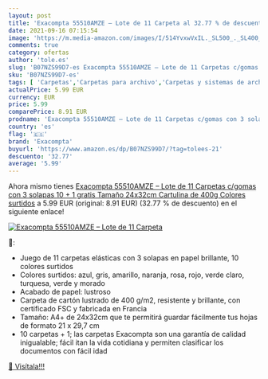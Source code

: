 ```yaml
---
layout: post
title: 'Exacompta 55510AMZE – Lote de 11 Carpeta al 32.77 % de descuento'
date: 2021-09-16 07:15:54
image: 'https://m.media-amazon.com/images/I/514YvxwVxIL._SL500_._SL400_.jpg'
comments: true
category: ofertas
author: 'tole.es'
slug: 'B07NZS99D7-es Exacompta 55510AMZE – Lote de 11 Carpetas c/gomas con 3...'
sku: 'B07NZS99D7-es'
tags: [ 'Carpetas','Carpetas para archivo','Carpetas y sistemas de archivo','Material de oficina','Oficina y papelería','exacompta', ]
actualPrice: 5.99 EUR
currency: EUR
price: 5.99
comparePrice: 8.91 EUR
prodname: 'Exacompta 55510AMZE – Lote de 11 Carpetas c/gomas con 3 solapas  10 + 1 gratis   Tamaño 24x32cm  Cartulina de 400g  Colores surtidos'
country: 'es'
flag: '🇪🇸'
brand: 'Exacompta'
buyurl: 'https://www.amazon.es/dp/B07NZS99D7/?tag=tolees-21'
descuento: '32.77'
average: '5.99'
---
```


Ahora mismo tienes [Exacompta 55510AMZE – Lote de 11 Carpetas c/gomas con 3 solapas  10 + 1 gratis   Tamaño 24x32cm  Cartulina de 400g  Colores surtidos](https://www.amazon.es/dp/B07NZS99D7/?tag=tolees-21) a 5.99 EUR (original: 8.91 EUR) (32.77 %  de descuento) en el siguiente enlace!

[![Exacompta 55510AMZE – Lote de 11 Carpeta](https://m.media-amazon.com/images/I/514YvxwVxIL._SL500_._SL400_.jpg)](https://www.amazon.es/dp/B07NZS99D7/?tag=tolees-21)

🔎:

- Juego de 11 carpetas elásticas con 3 solapas en papel brillante, 10 colores surtidos
- Colores surtidos: azul, gris, amarillo, naranja, rosa, rojo, verde claro, turquesa, verde y morado
- Acabado de papel: lustroso
- Carpeta de cartón lustrado de 400 g/m2, resistente y brillante, con certificado FSC y fabricada en Francia
- Tamaño: A4+ de 24x32cm que te permitirá guardar fácilmente tus hojas de formato 21 x 29,7 cm
- 10 carpetas + 1; las carpetas Exacompta son una garantía de calidad inigualable; fácil itan la vida cotidiana y permiten clasificar los documentos con fácil idad

[🛒 Visítala!!!](https://www.amazon.es/dp/B07NZS99D7/?tag=tolees-21)
